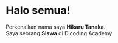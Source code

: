 # Halo semua! 

Perkenalkan nama saya **Hikaru Tanaka**.\
Saya seorang **Siswa** di Dicoding Academy
